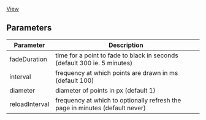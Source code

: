 [View](https://seconds-counter.netlify.com)

## Parameters

| Parameter | Description |
|-----------|-------------|
| fadeDuration | time for a point to fade to black in seconds (default 300 ie. 5 minutes)
| interval | frequency at which points are drawn in ms (default 100)
| diameter | diameter of points in px (default 1)
| reloadInterval | frequency at which to optionally refresh the page in minutes (default never)